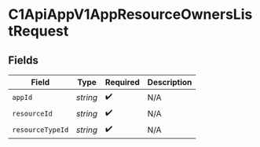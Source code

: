 # C1ApiAppV1AppResourceOwnersListRequest


## Fields

| Field              | Type               | Required           | Description        |
| ------------------ | ------------------ | ------------------ | ------------------ |
| `appId`            | *string*           | :heavy_check_mark: | N/A                |
| `resourceId`       | *string*           | :heavy_check_mark: | N/A                |
| `resourceTypeId`   | *string*           | :heavy_check_mark: | N/A                |